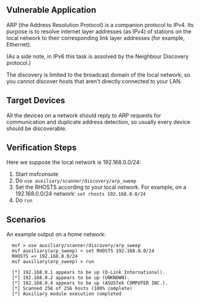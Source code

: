 ## Vulnerable Application

  ARP (the Address Resolution Protocol) is a companion protocol to IPv4.
  Its purpose is to resolve internet layer addresses (as IPv4) of stations
  on the local network to their corresponding link layer addresses
  (for example, Ethernet).

  (As a side note, in IPv6 this task is assolved by the Neighbour Discovery
  protocol.)

  The discovery is limited to the broadcast domain of the local network;
  so you cannot discover hosts that aren't directly connected to your LAN.

## Target Devices

  All the devices on a network should reply to ARP requests for communication
  and duplicate address detection, so usually every device should be
  discoverable.

## Verification Steps

  Here we suppose the local network is 192.168.0.0/24:

  1. Start msfconsole
  2. Do `use auxiliary/scanner/discovery/arp_sweep`
  3. Set the RHOSTS according to your local network. For example, on a
     192.168.0.0/24 network:
     `set rhosts 192.168.0.0/24`
  4. Do `run`

## Scenarios

  An example output on a home network:

  ```
    msf > use auxiliary/scanner/discovery/arp_sweep
    msf auxiliary(arp_sweep) > set RHOSTS 192.168.0.0/24
    RHOSTS => 192.168.0.0/24
    msf auxiliary(arp_sweep) > run
    
    [*] 192.168.0.1 appears to be up (D-Link International).
    [*] 192.168.0.2 appears to be up (UNKNOWN).
    [*] 192.168.0.4 appears to be up (ASUSTek COMPUTER INC.).
    [*] Scanned 256 of 256 hosts (100% complete)
    [*] Auxiliary module execution completed
  ```
